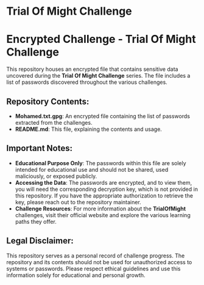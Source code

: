 # Trial Of Might Challenge

# Encrypted Challenge - Trial Of Might Challenge

This repository houses an encrypted file that contains sensitive data uncovered during the **Trial Of Might Challenge** series. The file includes a list of passwords discovered throughout the various challenges.

## Repository Contents:
- **Mohamed.txt.gpg**: An encrypted file containing the list of passwords extracted from the challenges. 
- **README.md**: This file, explaining the contents and usage.

## Important Notes:
- **Educational Purpose Only**: The passwords within this file are solely intended for educational use and should not be shared, used maliciously, or exposed publicly.
- **Accessing the Data**: The passwords are encrypted, and to view them, you will need the corresponding decryption key, which is not provided in this repository. If you have the appropriate authorization to retrieve the key, please reach out to the repository maintainer.
- **Challenge Resources**: For more information about the **TrialOfMight** challenges, visit their official website and explore the various learning paths they offer.

## Legal Disclaimer:
This repository serves as a personal record of challenge progress. The repository and its contents should not be used for unauthorized access to systems or passwords. Please respect ethical guidelines and use this information solely for educational and personal growth.
